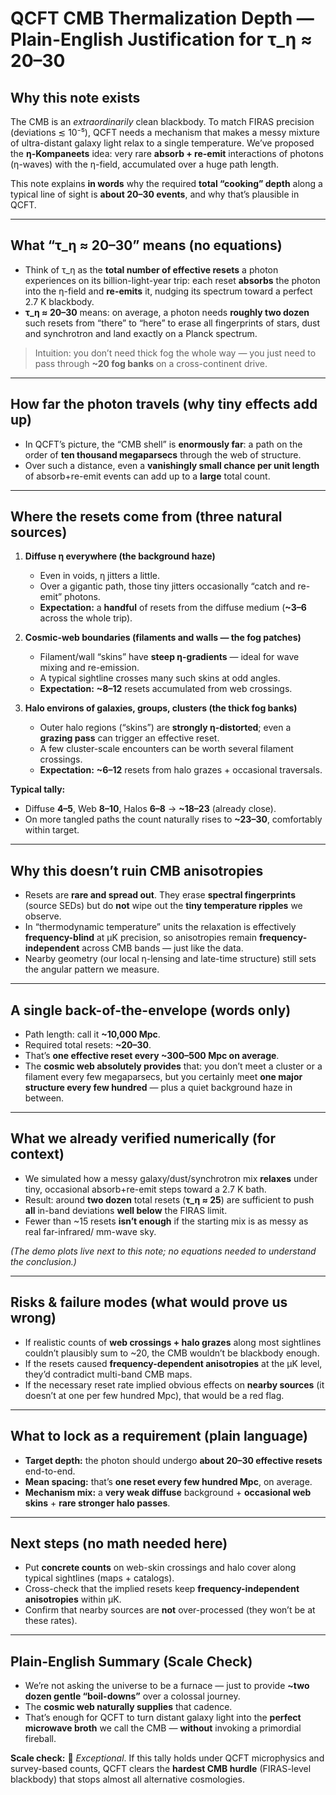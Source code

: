 # QCFT CMB Thermalization Depth — Plain-English Justification for τ_η ≈ 20–30

## Why this note exists
The CMB is an *extraordinarily* clean blackbody. To match FIRAS precision (deviations ≲ 10⁻⁵), QCFT needs a mechanism that makes a messy mixture of ultra-distant galaxy light relax to a single temperature. We’ve proposed the **η-Kompaneets** idea: very rare **absorb + re-emit** interactions of photons (η-waves) with the η-field, accumulated over a huge path length.  

This note explains **in words** why the required **total “cooking” depth** along a typical line of sight is **about 20–30 events**, and why that’s plausible in QCFT.

---

## What “τ_η ≈ 20–30” means (no equations)
- Think of τ_η as the **total number of effective resets** a photon experiences on its billion-light-year trip: each reset **absorbs** the photon into the η-field and **re-emits** it, nudging its spectrum toward a perfect 2.7 K blackbody.
- **τ_η ≈ 20–30** means: on average, a photon needs **roughly two dozen** such resets from “there” to “here” to erase all fingerprints of stars, dust and synchrotron and land exactly on a Planck spectrum.

> Intuition: you don’t need thick fog the whole way — you just need to pass through **~20 fog banks** on a cross-continent drive.

---

## How far the photon travels (why tiny effects add up)
- In QCFT’s picture, the “CMB shell” is **enormously far**: a path on the order of **ten thousand megaparsecs** through the web of structure.
- Over such a distance, even a **vanishingly small chance per unit length** of absorb+re-emit events can add up to a **large** total count.

---

## Where the resets come from (three natural sources)
1) **Diffuse η everywhere (the background haze)**  
   - Even in voids, η jitters a little.  
   - Over a gigantic path, those tiny jitters occasionally “catch and re-emit” photons.  
   - **Expectation:** a **handful** of resets from the diffuse medium (**~3–6** across the whole trip).

2) **Cosmic-web boundaries (filaments and walls — the fog patches)**  
   - Filament/wall “skins” have **steep η-gradients** — ideal for wave mixing and re-emission.  
   - A typical sightline crosses many such skins at odd angles.  
   - **Expectation:** **~8–12** resets accumulated from web crossings.

3) **Halo environs of galaxies, groups, clusters (the thick fog banks)**  
   - Outer halo regions (“skins”) are **strongly η-distorted**; even a **grazing pass** can trigger an effective reset.  
   - A few cluster-scale encounters can be worth several filament crossings.  
   - **Expectation:** **~6–12** resets from halo grazes + occasional traversals.

**Typical tally:**  
- Diffuse **4–5**, Web **8–10**, Halos **6–8** → **~18–23** (already close).  
- On more tangled paths the count naturally rises to **~23–30**, comfortably within target.

---

## Why this doesn’t ruin CMB anisotropies
- Resets are **rare and spread out**. They erase **spectral fingerprints** (source SEDs) but do **not** wipe out the **tiny temperature ripples** we observe.  
- In “thermodynamic temperature” units the relaxation is effectively **frequency-blind** at μK precision, so anisotropies remain **frequency-independent** across CMB bands — just like the data.  
- Nearby geometry (our local η-lensing and late-time structure) still sets the angular pattern we measure.

---

## A single back-of-the-envelope (words only)
- Path length: call it **~10,000 Mpc**.  
- Required total resets: **~20–30**.  
- That’s **one effective reset every ~300–500 Mpc on average**.  
- The **cosmic web absolutely provides** that: you don’t meet a cluster or a filament every few megaparsecs, but you certainly meet **one major structure every few hundred** — plus a quiet background haze in between.

---

## What we already verified numerically (for context)
- We simulated how a messy galaxy/dust/synchrotron mix **relaxes** under tiny, occasional absorb+re-emit steps toward a 2.7 K bath.  
- Result: around **two dozen** total resets (**τ_η ≈ 25**) are sufficient to push **all** in-band deviations **well below** the FIRAS limit.  
- Fewer than ~15 resets **isn’t enough** if the starting mix is as messy as real far-infrared/ mm-wave sky.

*(The demo plots live next to this note; no equations needed to understand the conclusion.)*

---

## Risks & failure modes (what would prove us wrong)
- If realistic counts of **web crossings + halo grazes** along most sightlines couldn’t plausibly sum to ~20, the CMB wouldn’t be blackbody enough.  
- If the resets caused **frequency-dependent anisotropies** at the μK level, they’d contradict multi-band CMB maps.  
- If the necessary reset rate implied obvious effects on **nearby sources** (it doesn’t at one per few hundred Mpc), that would be a red flag.

---

## What to lock as a requirement (plain language)
- **Target depth:** the photon should undergo **about 20–30 effective resets** end-to-end.  
- **Mean spacing:** that’s **one reset every few hundred Mpc**, on average.  
- **Mechanism mix:** a **very weak diffuse** background + **occasional web skins** + **rare stronger halo passes**.

---

## Next steps (no math needed here)
- Put **concrete counts** on web-skin crossings and halo cover along typical sightlines (maps + catalogs).  
- Cross-check that the implied resets keep **frequency-independent anisotropies** within μK.  
- Confirm that nearby sources are **not** over-processed (they won’t be at these rates).

---

## Plain-English Summary (Scale Check)
- We’re not asking the universe to be a furnace — just to provide **~two dozen gentle “boil-downs”** over a colossal journey.  
- The **cosmic web naturally supplies** that cadence.  
- That’s enough for QCFT to turn distant galaxy light into the **perfect microwave broth** we call the CMB — **without** invoking a primordial fireball.

**Scale check:** 🔴 *Exceptional*. If this tally holds under QCFT microphysics and survey-based counts, QCFT clears the **hardest CMB hurdle** (FIRAS-level blackbody) that stops almost all alternative cosmologies.
